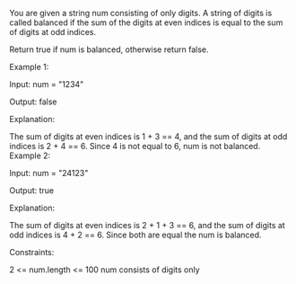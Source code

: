 You are given a string num consisting of only digits. A string of digits is called balanced if the sum of the digits at even indices is equal to the sum of digits at odd indices.

Return true if num is balanced, otherwise return false.

 

Example 1:

Input: num = "1234"

Output: false

Explanation:

The sum of digits at even indices is 1 + 3 == 4, and the sum of digits at odd indices is 2 + 4 == 6.
Since 4 is not equal to 6, num is not balanced.
Example 2:

Input: num = "24123"

Output: true

Explanation:

The sum of digits at even indices is 2 + 1 + 3 == 6, and the sum of digits at odd indices is 4 + 2 == 6.
Since both are equal the num is balanced.
 

Constraints:

2 <= num.length <= 100
num consists of digits only
